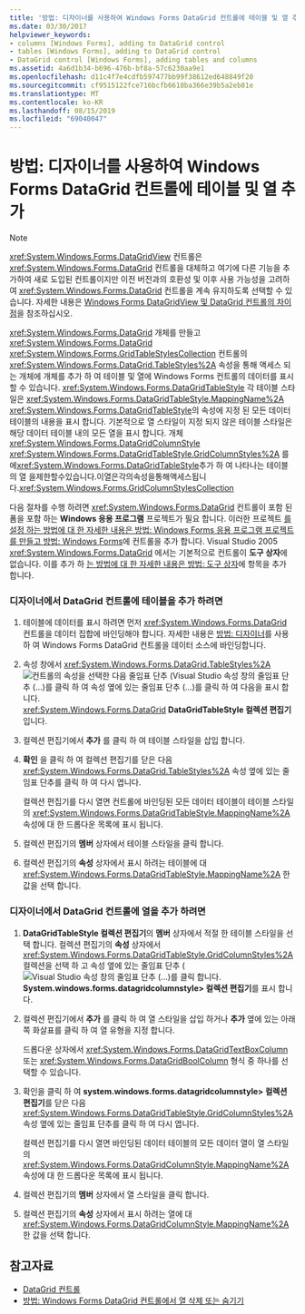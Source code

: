 ```yaml
---
title: '방법: 디자이너를 사용하여 Windows Forms DataGrid 컨트롤에 테이블 및 열 추가'
ms.date: 03/30/2017
helpviewer_keywords:
- columns [Windows Forms], adding to DataGrid control
- tables [Windows Forms], adding to DataGrid control
- DataGrid control [Windows Forms], adding tables and columns
ms.assetid: 4a6d1b34-b696-476b-bf8a-57c6230aa9e1
ms.openlocfilehash: d11c4f7e4cdfb597477bb99f38612ed648849f20
ms.sourcegitcommit: cf9515122fce716bcfb6618ba366e39b5a2eb81e
ms.translationtype: MT
ms.contentlocale: ko-KR
ms.lasthandoff: 08/15/2019
ms.locfileid: "69040047"
---
```

# <a name="how-to-add-tables-and-columns-to-the-windows-forms-datagrid-control-using-the-designer"></a>방법: 디자이너를 사용하여 Windows Forms DataGrid 컨트롤에 테이블 및 열 추가

> [!NOTE]
> <xref:System.Windows.Forms.DataGridView> 컨트롤은 <xref:System.Windows.Forms.DataGrid> 컨트롤을 대체하고 여기에 다른 기능을 추가하여 새로 도입된 컨트롤이지만 이전 버전과의 호환성 및 이후 사용 가능성을 고려하여 <xref:System.Windows.Forms.DataGrid> 컨트롤을 계속 유지하도록 선택할 수 있습니다. 자세한 내용은 [Windows Forms DataGridView 및 DataGrid 컨트롤의 차이점](differences-between-the-windows-forms-datagridview-and-datagrid-controls.md)을 참조하십시오.

<xref:System.Windows.Forms.DataGrid> 개체를 만들고 <xref:System.Windows.Forms.DataGrid> <xref:System.Windows.Forms.GridTableStylesCollection> 컨트롤의<xref:System.Windows.Forms.DataGrid.TableStyles%2A> 속성을 통해 액세스 되는 개체에 개체를 추가 하 여 테이블 및 열에 Windows Forms 컨트롤의 데이터를 표시할 수 있습니다. <xref:System.Windows.Forms.DataGridTableStyle> 각 테이블 스타일은 <xref:System.Windows.Forms.DataGridTableStyle.MappingName%2A> <xref:System.Windows.Forms.DataGridTableStyle>의 속성에 지정 된 모든 데이터 테이블의 내용을 표시 합니다. 기본적으로 열 스타일이 지정 되지 않은 테이블 스타일은 해당 데이터 테이블 내의 모든 열을 표시 합니다. 개체 <xref:System.Windows.Forms.DataGridColumnStyle> <xref:System.Windows.Forms.DataGridTableStyle.GridColumnStyles%2A> 를에<xref:System.Windows.Forms.DataGridTableStyle>추가 하 여 나타나는 테이블의 열 을제한할수있습니다.이열은각의속성을통해액세스됩니다.<xref:System.Windows.Forms.GridColumnStylesCollection>

다음 절차를 수행 하려면 <xref:System.Windows.Forms.DataGrid> 컨트롤이 포함 된 폼을 포함 하는 **Windows 응용 프로그램** 프로젝트가 필요 합니다. 이러한 프로젝트 [를 설정 하는 방법에 대 한 자세한 내용은 방법: Windows Forms 응용 프로그램 프로젝트](/visualstudio/ide/step-1-create-a-windows-forms-application-project) [를 만들고 방법: Windows Forms](how-to-add-controls-to-windows-forms.md)에 컨트롤을 추가 합니다. Visual Studio 2005 <xref:System.Windows.Forms.DataGrid> 에서는 기본적으로 컨트롤이 **도구 상자**에 없습니다. 이를 추가 하 [는 방법에 대 한 자세한 내용은 방법: 도구 상자](https://docs.microsoft.com/previous-versions/visualstudio/visual-studio-2010/ms165355(v=vs.100))에 항목을 추가 합니다.

### <a name="to-add-a-table-to-the-datagrid-control-in-the-designer"></a>디자이너에서 DataGrid 컨트롤에 테이블을 추가 하려면

1. 테이블에 데이터를 표시 하려면 먼저 <xref:System.Windows.Forms.DataGrid> 컨트롤을 데이터 집합에 바인딩해야 합니다. 자세한 내용은 [방법: 디자이너](bind-wf-datagrid-control-to-a-data-source-using-the-designer.md)를 사용 하 여 Windows Forms DataGrid 컨트롤을 데이터 소스에 바인딩합니다.

2. 속성 창에서 <xref:System.Windows.Forms.DataGrid.TableStyles%2A> ![컨트롤의 속성을 선택한 다음 줄임표 단추 (Visual Studio 속성 창의 줄임표 단추 (...)를 클릭 하 여 속성 옆에 있는 줄임표 단추 (...)를 클릭 하 여 다음을 표시 합니다.](./media/visual-studio-ellipsis-button.png) <xref:System.Windows.Forms.DataGrid> **DataGridTableStyle 컬렉션 편집기**입니다.

3. 컬렉션 편집기에서 **추가** 를 클릭 하 여 테이블 스타일을 삽입 합니다.

4. **확인** 을 클릭 하 여 컬렉션 편집기를 닫은 다음 <xref:System.Windows.Forms.DataGrid.TableStyles%2A> 속성 옆에 있는 줄임표 단추를 클릭 하 여 다시 엽니다.

     컬렉션 편집기를 다시 열면 컨트롤에 바인딩된 모든 데이터 테이블이 테이블 스타일의 <xref:System.Windows.Forms.DataGridTableStyle.MappingName%2A> 속성에 대 한 드롭다운 목록에 표시 됩니다.

5. 컬렉션 편집기의 **멤버** 상자에서 테이블 스타일을 클릭 합니다.

6. 컬렉션 편집기의 **속성** 상자에서 표시 하려는 테이블에 대 <xref:System.Windows.Forms.DataGridTableStyle.MappingName%2A> 한 값을 선택 합니다.

### <a name="to-add-a-column-to-the-datagrid-control-in-the-designer"></a>디자이너에서 DataGrid 컨트롤에 열을 추가 하려면

1. **DataGridTableStyle 컬렉션 편집기**의 **멤버** 상자에서 적절 한 테이블 스타일을 선택 합니다. 컬렉션 편집기의 **속성** 상자에서 <xref:System.Windows.Forms.DataGridTableStyle.GridColumnStyles%2A> 컬렉션을 선택 하 고 속성 옆에 있는 줄임표 단추 (![Visual Studio 속성 창의 줄임표 단추 (...)를 클릭 합니다.](./media/visual-studio-ellipsis-button.png) **System.windows.forms.datagridcolumnstyle> 컬렉션 편집기**를 표시 합니다.

2. 컬렉션 편집기에서 **추가** 를 클릭 하 여 열 스타일을 삽입 하거나 **추가** 옆에 있는 아래쪽 화살표를 클릭 하 여 열 유형을 지정 합니다.

     드롭다운 상자에서 <xref:System.Windows.Forms.DataGridTextBoxColumn> 또는 <xref:System.Windows.Forms.DataGridBoolColumn> 형식 중 하나를 선택할 수 있습니다.

3. 확인을 클릭 하 여 **system.windows.forms.datagridcolumnstyle> 컬렉션 편집기**를 닫은 다음 <xref:System.Windows.Forms.DataGridTableStyle.GridColumnStyles%2A> 속성 옆에 있는 줄임표 단추를 클릭 하 여 다시 엽니다.

     컬렉션 편집기를 다시 열면 바인딩된 데이터 테이블의 모든 데이터 열이 열 스타일의 <xref:System.Windows.Forms.DataGridColumnStyle.MappingName%2A> 속성에 대 한 드롭다운 목록에 표시 됩니다.

4. 컬렉션 편집기의 **멤버** 상자에서 열 스타일을 클릭 합니다.

5. 컬렉션 편집기의 **속성** 상자에서 표시 하려는 열에 대 <xref:System.Windows.Forms.DataGridColumnStyle.MappingName%2A> 한 값을 선택 합니다.

## <a name="see-also"></a>참고자료

- [DataGrid 컨트롤](datagrid-control-windows-forms.md)
- [방법: Windows Forms DataGrid 컨트롤에서 열 삭제 또는 숨기기](how-to-delete-or-hide-columns-in-the-windows-forms-datagrid-control.md)
